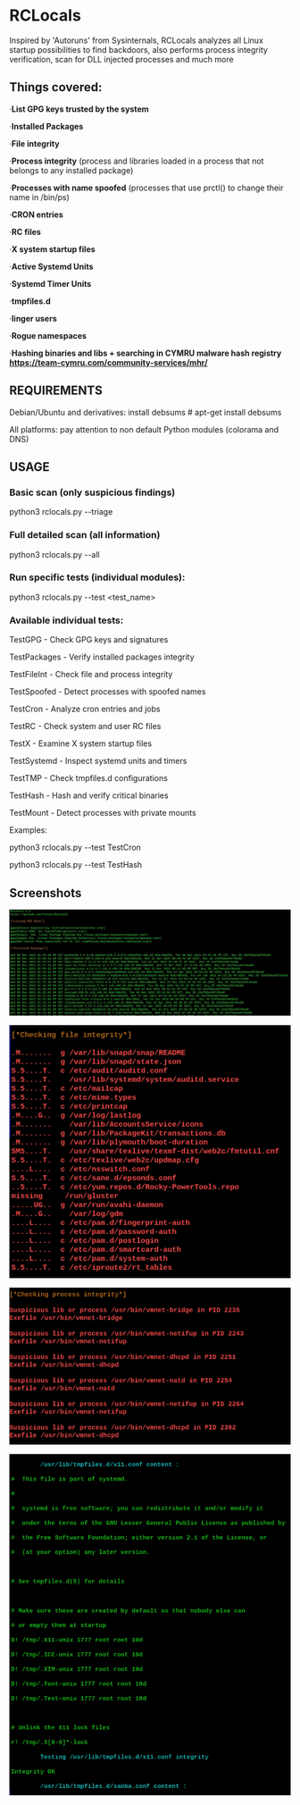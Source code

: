 # RCLocals
Inspired by 'Autoruns' from Sysinternals, RCLocals analyzes all Linux startup possibilities to find backdoors, also performs process integrity verification, scan for DLL injected processes and much more

## Things covered:
·**List GPG keys trusted by the system**

·**Installed Packages**

·**File integrity**

·**Process integrity** (process and libraries loaded in a process that not belongs to any installed package)

·**Processes with name spoofed** (processes that use prctl() to change their name in /bin/ps)

·**CRON entries**

·**RC files**

·**X system startup files**

·**Active Systemd Units**

·**Systemd Timer Units**

·**tmpfiles.d**

·**linger users**

·**Rogue namespaces**

·**Hashing binaries and libs + searching in CYMRU malware hash registry https://team-cymru.com/community-services/mhr/** 

## REQUIREMENTS 

Debian/Ubuntu and derivatives: install debsums # apt-get install debsums

All platforms: pay attention to non default Python modules (colorama and DNS) 

## USAGE

  ### Basic scan (only suspicious findings)
  
  python3 rclocals.py --triage

  ### Full detailed scan (all information)
  
  python3 rclocals.py --all

  ### Run specific tests (individual modules):
  
  python3 rclocals.py --test <test_name>

### Available individual tests:

  TestGPG         - Check GPG keys and signatures
  
  TestPackages    - Verify installed packages integrity
  
  TestFileInt     - Check file and process integrity
  
  TestSpoofed     - Detect processes with spoofed names
  
  TestCron        - Analyze cron entries and jobs
  
  TestRC          - Check system and user RC files
  
  TestX           - Examine X system startup files
  
  TestSystemd     - Inspect systemd units and timers
  
  TestTMP         - Check tmpfiles.d configurations
  
  TestHash        - Hash and verify critical binaries
  
  TestMount       - Detect processes with private mounts
  

Examples:

  python3 rclocals.py --test TestCron
  
  python3 rclocals.py --test TestHash
  

## Screenshots

![Keys and packages](https://github.com/YJesus/RCLocals/blob/master/screenshots/1.jpg)

![File integrity](https://github.com/YJesus/RCLocals/blob/master/screenshots/2.png)

![Process integrity](https://github.com/YJesus/RCLocals/blob/master/screenshots/3.png)

![Process integrity](https://github.com/YJesus/RCLocals/blob/master/screenshots/4.png)
